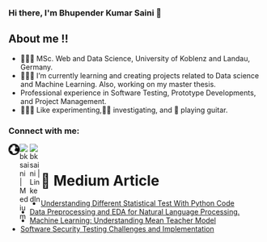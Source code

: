 
### Hi there, I'm Bhupender Kumar Saini 👋

## About me !!

- 👨🏻‍🎓  MSc. Web and Data Science, University of Koblenz and Landau, Germany. 
- 🧑🏻‍💻 I’m currently learning and creating projects related to Data science and Machine Learning. Also, working on my master thesis.
-  Professional experience in Software Testing, Prototype Developments, and Project Management.
- 🧑🏻‍🔬 Like experimenting,🕵️‍♂️ investigating, and 🎸 playing guitar.

### Connect with me:

[<img align="left" alt="bksaini" width="22px" src="https://raw.githubusercontent.com/iconic/open-iconic/master/svg/globe.svg" />][website]
[<img align="left" alt="bksaini | Medium" width="20px" src="https://user-images.githubusercontent.com/6636473/31627355-e10142ba-b261-11e7-851a-6c76da975717.png"/>][Medium]
[<img align="left" alt="bksaini | LinkedIn" width="22px" src="https://cdn.jsdelivr.net/npm/simple-icons@v3/icons/linkedin.svg" />][linkedin]
<br />

# 📗 Medium Article
<!-- BLOG-POST-LIST:START -->
- [Understanding Different Statistical Test With Python Code](https://bksaini078.medium.com/understanding-different-statistical-test-with-python-code-df517683260b?source=rss-532d6d05dcee------2)
- [Data Preprocessing and EDA for Natural Language Processing.](https://medium.com/geekculture/data-preprocessing-and-eda-for-natural-language-processing-56e45c1df36d?source=rss-532d6d05dcee------2)
- [Machine Learning: Understanding Mean Teacher Model](https://bksaini078.medium.com/machine-learning-understanding-mean-teacher-model-ffb8d07819a4?source=rss-532d6d05dcee------2)
- [Software Security Testing Challenges and Implementation](https://bksaini078.medium.com/software-security-testing-challenges-and-implementation-5b8ea970442a?source=rss-532d6d05dcee------2)
<!-- BLOG-POST-LIST:END -->

[website]: https://bksaini078.github.io/
[linkedin]: https://www.linkedin.com/in/bksaini078/
[Medium]:https://bksaini078.medium.com/




